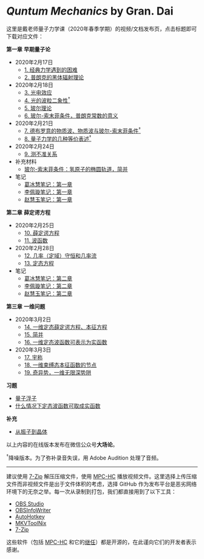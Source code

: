 # *Quntum Mechanics* by Gran. Dai

这里是戴老师量子力学课（2020年春季学期）的视频/文档发布页，点击标题即可下载对应文件：

**第一章** **早期量子论**

* 2020年2月17日
  * [1. 经典力学遇到的困难](https://github.com/fjn308/QMbyDai/releases/download/20200217.1/20200217.1.7z)
  * [2. 普朗克的黑体辐射理论](https://github.com/fjn308/QMbyDai/releases/download/20200217.2/20200217.2.7z)
* 2020年2月18日
  * [3. 光电效应](https://github.com/fjn308/QMbyDai/releases/download/20200218.3/20200218.3.7z)
  * [4. 光的波粒二象性<sup>&dagger;</sup>](https://github.com/fjn308/QMbyDai/releases/download/20200218.4/20200218.4.7z)
  * [5. 玻尔理论](https://github.com/fjn308/QMbyDai/releases/download/20200218.5/20200218.5.7z)
  * [6. 玻尔-索末菲条件，普朗克常数的意义](https://github.com/fjn308/QMbyDai/releases/download/20200218.6/20200218.6.7z)
* 2020年2月21日
  * [7. 德布罗意的物质波、物质波与玻尔-索末菲条件<sup>&dagger;</sup>](https://github.com/fjn308/QMbyDai/releases/download/20200221.7/20200221.7.7z)
  * [8. 量子力学的几种等价表述<sup>&dagger;</sup>](https://github.com/fjn308/QMbyDai/releases/download/20200221.8/20200221.8.7z)
* 2020年2月24日
  * [9. 测不准关系](https://github.com/fjn308/QMbyDai/releases/download/20200224.9/20200224.9.7z)
* 补充材料
  * [玻尔-索末菲条件：氢原子的椭圆轨道，简并](https://github.com/fjn308/QMbyDai/releases/download/20200221.0.2/20200221.0.2.pdf)
* 笔记
  * [葛冰慧笔记：第一章](https://github.com/fjn308/QMbyDai/releases/download/20200225.0.3/20200225.0.3.pdf)
  * [李佩璇笔记：第一章](https://github.com/fjn308/QMbyDai/releases/download/20200225.0.4/20200225.0.4.pdf)
  * [赵慧玉笔记：第一章](https://github.com/fjn308/QMbyDai/releases/download/20200225.0.5/20200225.0.5.pdf)

**第二章** **薛定谔方程**

* 2020年2月25日
  * [10. 薛定谔方程](https://github.com/fjn308/QMbyDai/releases/download/20200225.10/20200225.10.7z)
  * [11. 波函数](https://github.com/fjn308/QMbyDai/releases/download/20200225.11/20200225.11.7z)
* 2020年2月28日
  * [12. 几率（定域）守恒和几率流](https://github.com/fjn308/QMbyDai/releases/download/20200228.12/20200228.12.7z)
  * [13. 定态方程](https://github.com/fjn308/QMbyDai/releases/download/20200228.13/20200228.13.7z)
* 笔记
  * [葛冰慧笔记：第二章](https://github.com/fjn308/QMbyDai/releases/download/20200303.0.8/20200303.0.8.pdf)
  * [李佩璇笔记：第二章](https://github.com/fjn308/QMbyDai/releases/download/20200303.0.9/20200303.0.9.pdf)
  * [赵慧玉笔记：第二章](https://github.com/fjn308/QMbyDai/releases/download/20200303.0.10/20200303.0.10.pdf)

**第三章** **一维问题**

* 2020年3月2日
  * [14. 一维定态薛定谔方程、本征方程](https://github.com/fjn308/QMbyDai/releases/download/20200302.14/20200302.14.7z)
  * [15. 简并](https://github.com/fjn308/QMbyDai/releases/download/20200302.15/20200302.15.7z)
  * [16. 一维定态波函数可表示为实函数](https://github.com/fjn308/QMbyDai/releases/download/20200302.16/20200302.16.7z)
* 2020年3月3日
  * [17. 宇称](https://github.com/fjn308/QMbyDai/releases/download/20200303.17/20200303.17.7z)
  * [18. 一维束缚态本征函数的节点](https://github.com/fjn308/QMbyDai/releases/download/20200303.18/20200303.18.7z)
  * [19. 奇异势，一维无限深势阱](https://github.com/fjn308/QMbyDai/releases/download/20200303.19/20200303.19.7z)

  
**习题**

* [量子浮子](https://github.com/fjn308/QMbyDai/releases/download/20200219.0.1/20200219.0.1.7z)
* [什么情况下定态波函数可取成实函数](https://github.com/fjn308/QMbyDai/releases/download/20200303.0.7/20200303.0.7.7z)

**补充**

* [从振子到晶体](https://github.com/fjn308/QMbyDai/releases/download/20200227.0.6/20200227.0.6.7z)

以上内容的在线版本发布在微信公众号**大场论**。

<sup>&dagger;</sup>降噪版本。为了弥补录音失误，用 Adobe Audition 处理了音频。

---

建议使用 [7-Zip](https://www.7-zip.org/download.html) 解压压缩文件，使用 [MPC-HC](https://mpc-hc.org/downloads/) 播放视频文件。这里选择上传压缩文件而非视频文件是出于文件体积的考虑，选择 GitHub 作为发布平台是恶劣网络环境下的无奈之举。每一次从录制到打包，我们都直接用到了以下工具：

* [OBS Studio](https://github.com/obsproject/obs-studio)
* [OBSInfoWriter](https://github.com/partouf/OBSInfoWriter)
* [AutoHotkey](https://github.com/Lexikos/AutoHotkey_L)
* [MKVToolNix](https://gitlab.com/mbunkus/mkvtoolnix)
* [7-Zip](https://sourceforge.net/projects/sevenzip/)

这些软件（包括 [MPC-HC](https://github.com/mpc-hc/mpc-hc) 和它的[继任](https://github.com/clsid2/mpc-hc)）都是开源的，在此谨向它们的开发者表示感谢。
